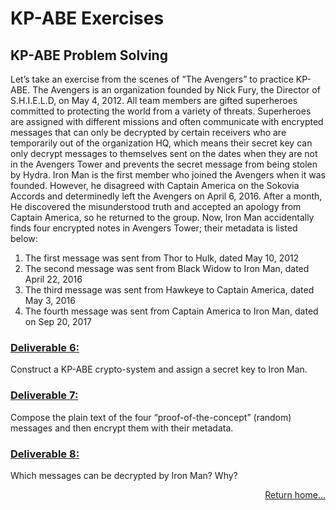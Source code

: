 # KP-ABE Exercises
## KP-ABE Problem Solving

Let’s take an exercise from the scenes of ”The Avengers” to practice KP-ABE. The Avengers is an organization founded by Nick Fury, the Director of S.H.I.E.L.D, on May 4, 2012. All team members are gifted superheroes committed to protecting the world from a variety of threats. Superheroes are assigned with different missions and often communicate with encrypted messages that can only be decrypted by certain receivers who are temporarily out of the organization HQ, which means their secret key can only decrypt messages to themselves sent on the dates when they are not in the Avengers Tower and prevents the secret message from being stolen by Hydra. Iron Man is the first member who joined the Avengers when it was founded. However, he disagreed with Captain America on the Sokovia Accords and determinedly left the Avengers on April 6, 2016. After a month, He discovered the misunderstood truth and accepted an apology from Captain America, so he returned to the group. Now, Iron Man accidentally finds four encrypted notes in Avengers Tower; their metadata is listed below:
1. The first message was sent from Thor to Hulk, dated May 10, 2012
2. The second message was sent from Black Widow to Iron Man, dated April 22, 2016
3. The third message was sent from Hawkeye to Captain America, dated May 3, 2016
4. The fourth message was sent from Captain America to Iron Man, dated on Sep 20, 2017

### **<u>Deliverable 6:</u>** 
Construct a KP-ABE crypto-system and assign a secret key to Iron Man.
### **<u>Deliverable 7:</u>**
Compose the plain text of the four “proof-of-the-concept” (random) messages and then encrypt them with their metadata.
### **<u>Deliverable 8:</u>**
Which messages can be decrypted by Iron Man? Why?

<p align="right"><a href="README.md">Return home...</a></p>
